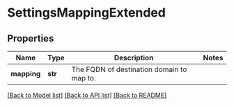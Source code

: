 # SettingsMappingExtended

## Properties
Name | Type | Description | Notes
------------ | ------------- | ------------- | -------------
**mapping** | **str** | The FQDN of destination domain to map to. | 

[[Back to Model list]](../README.md#documentation-for-models) [[Back to API list]](../README.md#documentation-for-api-endpoints) [[Back to README]](../README.md)


